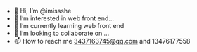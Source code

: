 - 👋 Hi, I’m @imissshe
- 👀 I’m interested in web front end...
- 🌱 I’m currently learning web front end
- 💞️ I’m looking to collaborate on ...
- 📫 How to reach me 3437163745@qq.com and 13476177558

<!---
imissshe/imissshe is a ✨ special ✨ repository because its `README.md` (this file) appears on your GitHub profile.
You can click the Preview link to take a look at your changes.
--->
